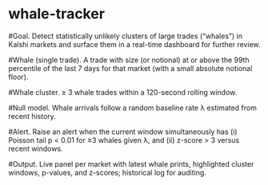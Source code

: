 # whale-tracker

#Goal. Detect statistically unlikely clusters of large trades (“whales”) in Kalshi markets and surface them in a real-time dashboard for further review.

#Whale (single trade). A trade with size (or notional) at or above the 99th percentile of the last 7 days for that market (with a small absolute notional floor).

#Whale cluster. ≥ 3 whale trades within a 120-second rolling window.

#Null model. Whale arrivals follow a random baseline rate λ estimated from recent history.

#Alert. Raise an alert when the current window simultaneously has (i) Poisson tail p < 0.01 for ≥3 whales given λ, and (ii) z-score > 3 versus recent windows.

#Output. Live panel per market with latest whale prints, highlighted cluster windows, p-values, and z-scores; historical log for auditing.
